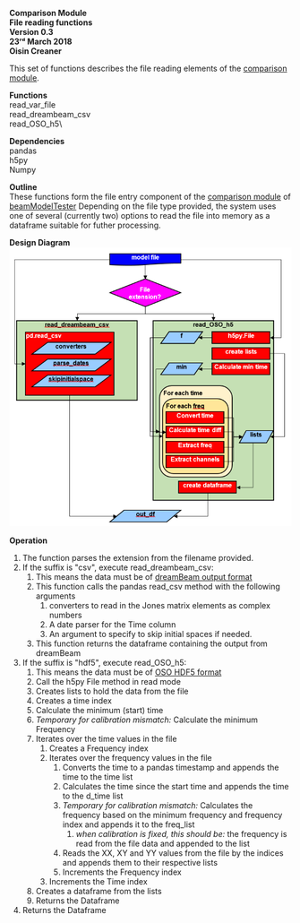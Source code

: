 **Comparison Module \
File reading functions\
Version 0.3\
23ʳᵈ March 2018\
Oisin Creaner**

This set of functions describes the file reading elements of the [comparison module](comparison_module/Comparison_Module.md).

**Functions**\
read_var_file\
read_dreambeam_csv\
read_OSO_h5\

**Dependencies**\
pandas\
h5py\
Numpy

**Outline**\
These functions form the file entry component of the 
[comparison module](/comparison_module/Comparison_Module.md) of 
[beamModelTester](/README.md)
Depending on the file type provided, the system uses one of several (currently two) options
to read the file into memory as a dataframe suitable for futher processing.

**Design Diagram**\
![Design Diagram](/images/comparison_module_read_functions_fig1_v1.PNG)

**Operation**

1.  The function parses the extension from the filename provided.
2.  If the suffix is "csv", execute read_dreambeam_csv:
    1.  This means the data must be of [dreamBeam output format](/data_descriptions/DreamBeam_Source_data_description.md)
    2.  This function calls the pandas read_csv method with the following arguments
        1.  converters to read in the Jones matrix elements as complex numbers
        2.  A date parser for the Time column
        3.  An argument to specify to skip initial spaces if needed.
    3.  This function returns the dataframe containing the output from dreamBeam
3.  If the suffix is "hdf5", execute read_OSO_h5:
    1.  This means the data must be of [OSO HDF5 format](/data_descriptions/OSO_HDF5.md)
    2.  Call the h5py File method in read mode
    3.  Creates lists to hold the data from the file
    4.  Creates a time index
    5.  Calculate the minimum (start) time
    6.  *Temporary for calibration mismatch:* Calculate the minimum Frequency
    7.  Iterates over the time values in the file
        1.  Creates a Frequency index
        2.  Iterates over the frequency values in the file
            1.  Converts the time to a pandas timestamp and appends the time to the time list
            2.  Calculates the time since the start time and appends the time to the d_time list
            3.  *Temporary for calibration mismatch:* Calculates the frequency 
            based on the minimum frequency and frequency index and appends it to the freq_list
                1.  *when calibration is fixed, this should be:* the frequency is read from the file data and appended to the list
            4.  Reads the XX, XY and YY values from the file by the indices and appends them to their respective lists
            5.  Increments the Frequency index
        3.  Increments the Time index
    8.  Creates a dataframe from the lists
    9.  Returns the Dataframe
4. Returns the Dataframe
